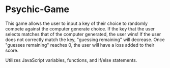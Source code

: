 # Psychic-Game
This game allows the user to input a key of their choice to randomly compete against the computer generate choice. If the key that the user selects matches that of the computer generated, the user wins! If the user does not correctly match the key, "guessing remaining" will decrease. Once "guesses remaining" reaches 0, the user will have a loss added to their score. 

Utilizes JavaScript variables, functions, and if/else statements.
